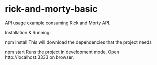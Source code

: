 # rick-and-morty-basic


API usage example consuming Rick and Morty API.

Installation & Running:

npm install
This will download the dependencies that the project needs

npm start
Runs the project in development mode. 
Open http://localhost:3333 on browser.

